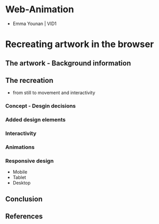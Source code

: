 # Web-Animation
- Emma Younan | VID1
# Recreating artwork in the browser
## The artwork - Background information
## The recreation
- from still to movement and interactivity
### Concept - Desgin decisions
### Added design elements
### Interactivity
### Animations
### Responsive design
- Mobile
- Tablet
- Desktop
## Conclusion
## References


